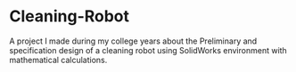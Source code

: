 # Cleaning-Robot
 A project I made during my college years about the Preliminary and specification design of a cleaning robot using SolidWorks environment with mathematical calculations.

